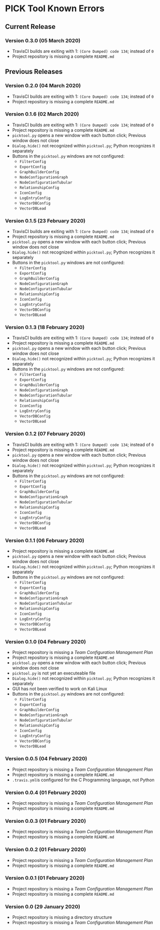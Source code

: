 # PICK Tool Known Errors

## Current Release

### Version 0.3.0 (05 March 2020)

* TravisCI builds are exiting with 1: ```(Core Dumped) code 134```; instead of ```0```
* Project repository is missing a complete ```README.md```

## Previous Releases

### Version 0.2.0 (04 March 2020)

* TravisCI builds are exiting with 1: ```(Core Dumped) code 134```; instead of ```0```
* Project repository is missing a complete ```README.md```

### Version 0.1.6 (02 March 2020)

* TravisCI builds are exiting with 1: ```(Core Dumped) code 134```; instead of ```0```
* Project repository is missing a complete ```README.md```
* ```picktool.py``` opens a new window with each button click; Previous window does not close
* ```Dialog.hide()``` not recognized within ```picktool.py```; Python recognizes it separately
* Buttons in the ```picktool.py``` windows are not configured:
  * ```FilterConfig```
  * ```ExportConfig```
  * ```GraphBuilderConfig```
  * ```NodeConfigurationGraph```
  * ```NodeConfigurationTubular```
  * ```RelationshipConfig```
  * ```IconConfig```
  * ```LogEntryConfig```
  * ```VectorDBConfig```
  * ```VectorDBLead```

### Version 0.1.5 (23 February 2020)

* TravisCI builds are exiting with 1: ```(Core Dumped) code 134```; instead of ```0```
* Project repository is missing a complete ```README.md```
* ```picktool.py``` opens a new window with each button click; Previous window does not close
* ```Dialog.hide()``` not recognized within ```picktool.py```; Python recognizes it separately
* Buttons in the ```picktool.py``` windows are not configured:
  * ```FilterConfig```
  * ```ExportConfig```
  * ```GraphBuilderConfig```
  * ```NodeConfigurationGraph```
  * ```NodeConfigurationTubular```
  * ```RelationshipConfig```
  * ```IconConfig```
  * ```LogEntryConfig```
  * ```VectorDBConfig```
  * ```VectorDBLead```

### Version 0.1.3 (18 February 2020)

* TravisCI builds are exiting with 1: ```(Core Dumped) code 134```; instead of ```0```
* Project repository is missing a complete ```README.md```
* ```picktool.py``` opens a new window with each button click; Previous window does not close
* ```Dialog.hide()``` not recognized within ```picktool.py```; Python recognizes it separately
* Buttons in the ```picktool.py``` windows are not configured:
  * ```FilterConfig```
  * ```ExportConfig```
  * ```GraphBuilderConfig```
  * ```NodeConfigurationGraph```
  * ```NodeConfigurationTubular```
  * ```RelationshipConfig```
  * ```IconConfig```
  * ```LogEntryConfig```
  * ```VectorDBConfig```
  * ```VectorDBLead```

### Version 0.1.2 (07 February 2020)

* TravisCI builds are exiting with 1: ```(Core Dumped) code 134```; instead of ```0```
* Project repository is missing a complete ```README.md```
* ```picktool.py``` opens a new window with each button click; Previous window does not close
* ```Dialog.hide()``` not recognized within ```picktool.py```; Python recognizes it separately
* Buttons in the ```picktool.py``` windows are not configured:
  * ```FilterConfig```
  * ```ExportConfig```
  * ```GraphBuilderConfig```
  * ```NodeConfigurationGraph```
  * ```NodeConfigurationTubular```
  * ```RelationshipConfig```
  * ```IconConfig```
  * ```LogEntryConfig```
  * ```VectorDBConfig```
  * ```VectorDBLead```

### Version 0.1.1 (06 February 2020)

* Project repository is missing a complete ```README.md```
* ```picktool.py``` opens a new window with each button click; Previous window does not close
* ```Dialog.hide()``` not recognized within ```picktool.py```; Python recognizes it separately
* Buttons in the ```picktool.py``` windows are not configured:
  * ```FilterConfig```
  * ```ExportConfig```
  * ```GraphBuilderConfig```
  * ```NodeConfigurationGraph```
  * ```NodeConfigurationTubular```
  * ```RelationshipConfig```
  * ```IconConfig```
  * ```LogEntryConfig```
  * ```VectorDBConfig```
  * ```VectorDBLead```

### Version 0.1.0 (04 February 2020)

* Project repository is missing a _Team Configuration Management Plan_
* Project repository is missing a complete ```README.md```
* ```picktool.py``` opens a new window with each button click; Previous window does not close
* ```picktool.py``` is not yet an executeable file
* ```Dialog.hide()``` not recognized within ```picktool.py```; Python recognizes it separately
* GUI has not been verified to work on Kali Linux
* Buttons in the ```picktool.py``` windows are not configured:
  * ```FilterConfig```
  * ```ExportConfig```
  * ```GraphBuilderConfig```
  * ```NodeConfigurationGraph```
  * ```NodeConfigurationTubular```
  * ```RelationshipConfig```
  * ```IconConfig```
  * ```LogEntryConfig```
  * ```VectorDBConfig```
  * ```VectorDBLead```

### Version 0.0.5 (04 February 2020)

* Project repository is missing a _Team Configuration Management Plan_
* Project repository is missing a complete ```README.md```
* ```.travis.yml```is configured for the C Programming language, not Python

### Version 0.0.4 (01 February 2020)

* Project repository is missing a _Team Configuration Management Plan_
* Project repository is missing a complete ```README.md```

### Version 0.0.3 (01 February 2020)

* Project repository is missing a _Team Configuration Management Plan_
* Project repository is missing a complete ```README.md```

### Version 0.0.2 (01 February 2020)

* Project repository is missing a _Team Configuration Management Plan_
* Project repository is missing a complete ```README.md```

### Version 0.0.1 (01 February 2020)

* Project repository is missing a _Team Configuration Management Plan_
* Project repository is missing a complete ```README.md```

### Version 0.0 (29 January 2020)

* Project repository is missing a directory structure
* Project repository is missing a _Team Configuration Management Plan_
